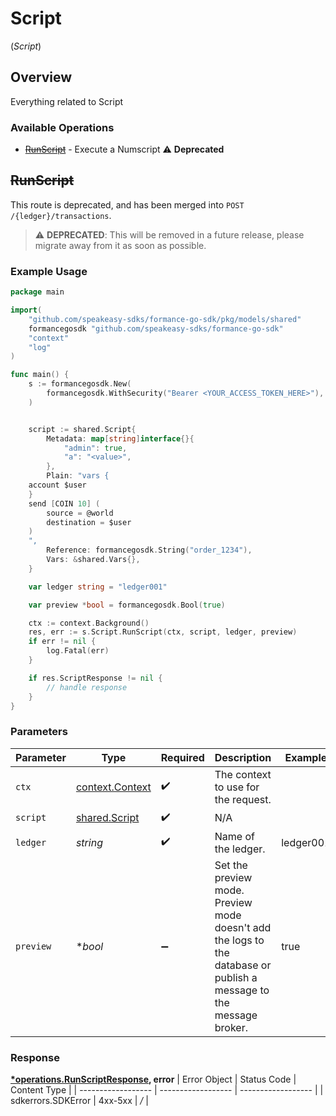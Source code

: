 # Script
(*Script*)

## Overview

Everything related to Script

### Available Operations

* [~~RunScript~~](#runscript) - Execute a Numscript :warning: **Deprecated**

## ~~RunScript~~

This route is deprecated, and has been merged into `POST /{ledger}/transactions`.


> :warning: **DEPRECATED**: This will be removed in a future release, please migrate away from it as soon as possible.

### Example Usage

```go
package main

import(
	"github.com/speakeasy-sdks/formance-go-sdk/pkg/models/shared"
	formancegosdk "github.com/speakeasy-sdks/formance-go-sdk"
	"context"
	"log"
)

func main() {
    s := formancegosdk.New(
        formancegosdk.WithSecurity("Bearer <YOUR_ACCESS_TOKEN_HERE>"),
    )


    script := shared.Script{
        Metadata: map[string]interface{}{
            "admin": true,
            "a": "<value>",
        },
        Plain: "vars {
    account $user
    }
    send [COIN 10] (
    	source = @world
    	destination = $user
    )
    ",
        Reference: formancegosdk.String("order_1234"),
        Vars: &shared.Vars{},
    }

    var ledger string = "ledger001"

    var preview *bool = formancegosdk.Bool(true)

    ctx := context.Background()
    res, err := s.Script.RunScript(ctx, script, ledger, preview)
    if err != nil {
        log.Fatal(err)
    }

    if res.ScriptResponse != nil {
        // handle response
    }
}
```

### Parameters

| Parameter                                                                                                           | Type                                                                                                                | Required                                                                                                            | Description                                                                                                         | Example                                                                                                             |
| ------------------------------------------------------------------------------------------------------------------- | ------------------------------------------------------------------------------------------------------------------- | ------------------------------------------------------------------------------------------------------------------- | ------------------------------------------------------------------------------------------------------------------- | ------------------------------------------------------------------------------------------------------------------- |
| `ctx`                                                                                                               | [context.Context](https://pkg.go.dev/context#Context)                                                               | :heavy_check_mark:                                                                                                  | The context to use for the request.                                                                                 |                                                                                                                     |
| `script`                                                                                                            | [shared.Script](../../pkg/models/shared/script.md)                                                                  | :heavy_check_mark:                                                                                                  | N/A                                                                                                                 |                                                                                                                     |
| `ledger`                                                                                                            | *string*                                                                                                            | :heavy_check_mark:                                                                                                  | Name of the ledger.                                                                                                 | ledger001                                                                                                           |
| `preview`                                                                                                           | **bool*                                                                                                             | :heavy_minus_sign:                                                                                                  | Set the preview mode. Preview mode doesn't add the logs to the database or publish a message to the message broker. | true                                                                                                                |


### Response

**[*operations.RunScriptResponse](../../pkg/models/operations/runscriptresponse.md), error**
| Error Object       | Status Code        | Content Type       |
| ------------------ | ------------------ | ------------------ |
| sdkerrors.SDKError | 4xx-5xx            | */*                |
